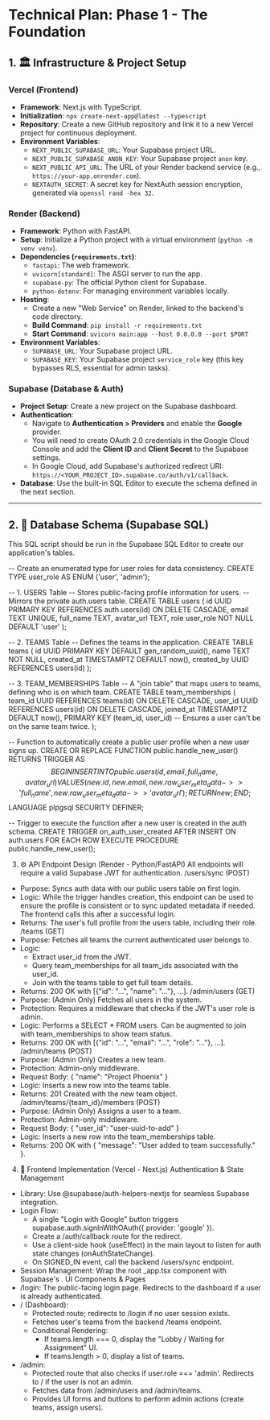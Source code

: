 
# Technical Plan: Phase 1 - The Foundation

## 1. 🏛️ Infrastructure & Project Setup

### Vercel (Frontend)
- **Framework**: Next.js with TypeScript.
- **Initialization**: `npx create-next-app@latest --typescript`
- **Repository**: Create a new GitHub repository and link it to a new Vercel project for continuous deployment.
- **Environment Variables**:
    - `NEXT_PUBLIC_SUPABASE_URL`: Your Supabase project URL.
    - `NEXT_PUBLIC_SUPABASE_ANON_KEY`: Your Supabase project `anon` key.
    - `NEXT_PUBLIC_API_URL`: The URL of your Render backend service (e.g., `https://your-app.onrender.com`).
    - `NEXTAUTH_SECRET`: A secret key for NextAuth session encryption, generated via `openssl rand -hex 32`.

### Render (Backend)
- **Framework**: Python with FastAPI.
- **Setup**: Initialize a Python project with a virtual environment (`python -m venv venv`).
- **Dependencies (`requirements.txt`)**:
    - `fastapi`: The web framework.
    - `uvicorn[standard]`: The ASGI server to run the app.
    - `supabase-py`: The official Python client for Supabase.
    - `python-dotenv`: For managing environment variables locally.
- **Hosting**:
    - Create a new "Web Service" on Render, linked to the backend's code directory.
    - **Build Command**: `pip install -r requirements.txt`
    - **Start Command**: `uvicorn main:app --host 0.0.0.0 --port $PORT`
- **Environment Variables**:
    - `SUPABASE_URL`: Your Supabase project URL.
    - `SUPABASE_KEY`: Your Supabase project `service_role` key (this key bypasses RLS, essential for admin tasks).

### Supabase (Database & Auth)
- **Project Setup**: Create a new project on the Supabase dashboard.
- **Authentication**:
    - Navigate to **Authentication > Providers** and enable the **Google** provider.
    - You will need to create OAuth 2.0 credentials in the Google Cloud Console and add the **Client ID** and **Client Secret** to the Supabase settings.
    - In Google Cloud, add Supabase's authorized redirect URI: `https://<YOUR_PROJECT_ID>.supabase.co/auth/v1/callback`.
- **Database**: Use the built-in SQL Editor to execute the schema defined in the next section.

---

## 2. 🧱 Database Schema (Supabase SQL)

This SQL script should be run in the Supabase SQL Editor to create our application's tables.

-- Create an enumerated type for user roles for data consistency.
CREATE TYPE user_role AS ENUM ('user', 'admin');

-- 1. USERS Table
-- Stores public-facing profile information for users.
-- Mirrors the private auth.users table.
CREATE TABLE users (
  id UUID PRIMARY KEY REFERENCES auth.users(id) ON DELETE CASCADE,
  email TEXT UNIQUE,
  full_name TEXT,
  avatar_url TEXT,
  role user_role NOT NULL DEFAULT 'user'
);

-- 2. TEAMS Table
-- Defines the teams in the application.
CREATE TABLE teams (
  id UUID PRIMARY KEY DEFAULT gen_random_uuid(),
  name TEXT NOT NULL,
  created_at TIMESTAMPTZ DEFAULT now(),
  created_by UUID REFERENCES users(id)
);

-- 3. TEAM_MEMBERSHIPS Table
-- A "join table" that maps users to teams, defining who is on which team.
CREATE TABLE team_memberships (
  team_id UUID REFERENCES teams(id) ON DELETE CASCADE,
  user_id UUID REFERENCES users(id) ON DELETE CASCADE,
  joined_at TIMESTAMPTZ DEFAULT now(),
  PRIMARY KEY (team_id, user_id) -- Ensures a user can't be on the same team twice.
);

-- Function to automatically create a public user profile when a new user signs up.
CREATE OR REPLACE FUNCTION public.handle_new_user()
RETURNS TRIGGER AS $$
BEGIN
  INSERT INTO public.users (id, email, full_name, avatar_url)
  VALUES (new.id, new.email, new.raw_user_meta_data->>'full_name', new.raw_user_meta_data->>'avatar_url');
  RETURN new;
END;
$$ LANGUAGE plpgsql SECURITY DEFINER;

-- Trigger to execute the function after a new user is created in the auth schema.
CREATE TRIGGER on_auth_user_created
  AFTER INSERT ON auth.users
  FOR EACH ROW EXECUTE PROCEDURE public.handle_new_user();


3. ⚙️ API Endpoint Design (Render - Python/FastAPI)
All endpoints will require a valid Supabase JWT for authentication.
/users/sync (POST)
 * Purpose: Syncs auth data with our public users table on first login.
 * Logic: While the trigger handles creation, this endpoint can be used to ensure the profile is consistent or to sync updated metadata if needed. The frontend calls this after a successful login.
 * Returns: The user's full profile from the users table, including their role.
/teams (GET)
 * Purpose: Fetches all teams the current authenticated user belongs to.
 * Logic:
   * Extract user_id from the JWT.
   * Query team_memberships for all team_ids associated with the user_id.
   * Join with the teams table to get full team details.
 * Returns: 200 OK with [{"id": "...", "name": "..."}, ...].
/admin/users (GET)
 * Purpose: (Admin Only) Fetches all users in the system.
 * Protection: Requires a middleware that checks if the JWT's user role is admin.
 * Logic: Performs a SELECT * FROM users. Can be augmented to join with team_memberships to show team status.
 * Returns: 200 OK with [{"id": "...", "email": "...", "role": "..."}, ...].
/admin/teams (POST)
 * Purpose: (Admin Only) Creates a new team.
 * Protection: Admin-only middleware.
 * Request Body: { "name": "Project Phoenix" }
 * Logic: Inserts a new row into the teams table.
 * Returns: 201 Created with the new team object.
/admin/teams/{team_id}/members (POST)
 * Purpose: (Admin Only) Assigns a user to a team.
 * Protection: Admin-only middleware.
 * Request Body: { "user_id": "user-uuid-to-add" }
 * Logic: Inserts a new row into the team_memberships table.
 * Returns: 200 OK with { "message": "User added to team successfully." }.
4. 🎨 Frontend Implementation (Vercel - Next.js)
Authentication & State Management
 * Library: Use @supabase/auth-helpers-nextjs for seamless Supabase integration.
 * Login Flow:
   * A single "Login with Google" button triggers supabase.auth.signInWithOAuth({ provider: 'google' }).
   * Create a /auth/callback route for the redirect.
   * Use a client-side hook (useEffect) in the main layout to listen for auth state changes (onAuthStateChange).
   * On SIGNED_IN event, call the backend /users/sync endpoint.
 * Session Management: Wrap the root _app.tsx component with Supabase's <SessionContextProvider>.
UI Components & Pages
 * /login: The public-facing login page. Redirects to the dashboard if a user is already authenticated.
 * / (Dashboard):
   * Protected route; redirects to /login if no user session exists.
   * Fetches user's teams from the backend /teams endpoint.
   * Conditional Rendering:
     * If teams.length === 0, display the "Lobby / Waiting for Assignment" UI.
     * If teams.length > 0, display a list of teams.
 * /admin:
   * Protected route that also checks if user.role === 'admin'. Redirects to / if the user is not an admin.
   * Fetches data from /admin/users and /admin/teams.
   * Provides UI forms and buttons to perform admin actions (create teams, assign users).
<!-- end list -->

